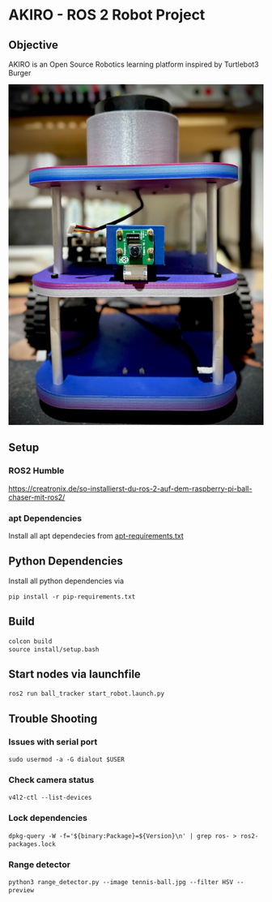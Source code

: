 # AKIRO - ROS 2 Robot Project
    
## Objective 
AKIRO is an Open Source Robotics learning platform inspired by Turtlebot3 Burger

![akiro.jpg](img/akiro.jpg)

## Setup 

### ROS2 Humble
https://creatronix.de/so-installierst-du-ros-2-auf-dem-raspberry-pi-ball-chaser-mit-ros2/

### apt Dependencies
Install all apt dependecies from [apt-requirements.txt](apt-requirements.txt)

## Python Dependencies
Install all python dependencies via 

    pip install -r pip-requirements.txt

## Build
    
    colcon build
    source install/setup.bash

## Start nodes via launchfile

    ros2 run ball_tracker start_robot.launch.py

## Trouble Shooting
### Issues with serial port
     
    sudo usermod -a -G dialout $USER

### Check camera status

    v4l2-ctl --list-devices

### Lock dependencies

    dpkg-query -W -f='${binary:Package}=${Version}\n' | grep ros- > ros2-packages.lock

### Range detector

    python3 range_detector.py --image tennis-ball.jpg --filter HSV --preview
